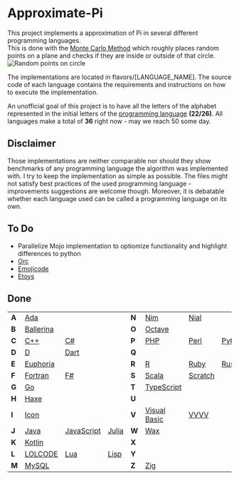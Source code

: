# Approximate-Pi

This project implements a approximation of Pi in several different programming languages.  
This is done with the [Monte Carlo Method](https://en.wikipedia.org/wiki/Monte_Carlo_method) which roughly places random points on a plane and checks if they are inside or outside of that circle.  
![Random points on circle](https://upload.wikimedia.org/wikipedia/commons/8/84/Pi_30K.gif)  

The implementations are located in flavors/[LANGUAGE_NAME]. The source code of each language contains the requirements and instructions on how to execute the implementation.


An unofficial goal of this project is to have all the letters of the alphabet represented in the initial letters of the [programming language](https://en.wikipedia.org/wiki/List_of_programming_languages#E) **(22/26)**.
All languages make a total of **36** right now - may we reach 50 some day.

## Disclaimer

Those implementations are neither comparable nor should they show benchmarks of any programming language the algorithm was implemented with. I try to keep the implementation as simple as possible. The files might not satisfy best practices of the used programming language - improvements suggestions are welcome though. Moreover, it is debatable whether each language used can be called a programming language on its own. 

## To Do
 - Parallelize Mojo implementation to optiomize functionality and highlight differences to python
 - [Orc](https://orc.csres.utexas.edu/)
 - [Emojicode](https://www.emojicode.org/docs/)
 - [Etoys](http://www.squeakland.org/)

## Done

|  |  |  |  |  |  |  |  |
|---|---|---|---|---|---|---|---|
| **A** | [Ada](https://www.getadanow.com/) |  |  | **N** | [Nim](https://nim-lang.org/) | [Nial](https://www.nial-array-language.org/) |  |
| **B** | [Ballerina](https://ballerina.io/) |  |  | **O** | [Octave](https://octave.org/) |  |  |
| **C** | [C++](https://cplusplus.com/doc/) | [C#](https://docs.microsoft.com/en-us/dotnet/csharp/) |  | **P** | [PHP](https://www.php.net/) | [Perl](https://www.perl.org/docs.html) | [Python](https://www.python.org/) |
| **D** | [D](https://dlang.org/documentation.html) | [Dart](https://dart.dev/guides) |  | **Q** |  |  |  |
| **E** | [Euphoria](https://openeuphoria.org/index.wc) |  |  | **R** | [R](https://www.r-project.org/) | [Ruby](https://www.ruby-lang.org/) | [Rust](https://www.rust-lang.org/) |
| **F** | [Fortran](https://wg5-fortran.org/) | [F#](https://learn.microsoft.com/en-us/dotnet/fsharp/) |  | **S** | [Scala](https://scala-lang.org/) | [Scratch](https://scratch.mit.edu/) |  |
| **G** | [Go](https://go.dev/doc/) |  |  | **T** | [TypeScript](https://www.typescriptlang.org/) |  |  |
| **H** | [Haxe](https://haxe.org/) |  |  | **U** |  |  |  |
| **I** | [Icon](https://www2.cs.arizona.edu/icon/) |  |  | **V** | [Visual Basic](https://docs.microsoft.com/de-de/dotnet/visual-basic/) | [VVVV](https://visualprogramming.net/) |  |
| **J** | [Java](https://docs.oracle.com/en/java/) | [JavaScript](https://developer.mozilla.org/en-US/docs/Web/javascript) | [Julia](https://docs.julialang.org/en/v1/) | **W** | [Wax](https://github.com/LingDong-/wax/tree/main) |  |  |
| **K** | [Kotlin](https://kotlinlang.org/docs/home.html) |  |  | **X** |  |  |  |
| **L** | [LOLCODE](https://esolangs.org/wiki/LOLCODE) | [Lua](https://www.lua.org/docs.html) | [Lisp](https://lisp-lang.org/) | **Y** |  |  |  |
| **M** | [MySQL](https://dev.mysql.com/) |  |  | **Z** | [Zig](https://ziglang.org/) |  |  |